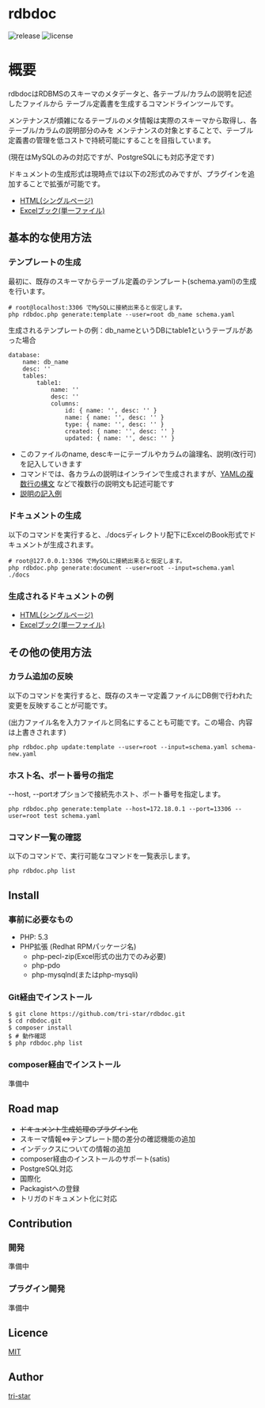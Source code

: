 rdbdoc
===================================

![release](http://img.shields.io/github/release/tri-star/rdbdoc.svg?style=flat-square)
![license](http://img.shields.io/badge/license-MIT-blue.svg?style=flat-square)

# 概要
rdbdocはRDBMSのスキーマのメタデータと、各テーブル/カラムの説明を記述したファイルから
テーブル定義書を生成するコマンドラインツールです。

メンテナンスが煩雑になるテーブルのメタ情報は実際のスキーマから取得し、各テーブル/カラムの説明部分のみを
メンテナンスの対象とすることで、テーブル定義書の管理を低コストで持続可能にすることを目指しています。

(現在はMySQLのみの対応ですが、PostgreSQLにも対応予定です)

ドキュメントの生成形式は現時点では以下の2形式のみですが、プラグインを追加することで拡張が可能です。

* [HTML(シングルページ)](http://static.urban-theory.net/projects/rdbdoc/examples/01-single-page.html)
* [Excelブック(単一ファイル)](http://static.urban-theory.net/projects/rdbdoc/examples/02-single-excel-book.xlsx)

## 基本的な使用方法

### テンプレートの生成
最初に、既存のスキーマからテーブル定義のテンプレート(schema.yaml)の生成を行います。
```
# root@localhost:3306 でMySQLに接続出来ると仮定します。
php rdbdoc.php generate:template --user=root db_name schema.yaml
```

生成されるテンプレートの例：db_nameというDBにtable1というテーブルがあった場合

```
database:
    name: db_name
    desc: ''
    tables:
        table1:
            name: ''
            desc: ''
            columns:
                id: { name: '', desc: '' }
                name: { name: '', desc: '' }
                type: { name: '', desc: '' }
                created: { name: '', desc: '' }
                updated: { name: '', desc: '' }
```

* このファイルのname, descキーにテーブルやカラムの論理名、説明(改行可)を記入していきます
* コマンドでは、各カラムの説明はインラインで生成されますが、[YAMLの複数行の構文](https://en.wikipedia.org/wiki/YAML#Block_literals) などで複数行の説明文も記述可能です
* [説明の記入例](http://static.urban-theory.net/projects/rdbdoc/examples/example.yaml)


### ドキュメントの生成
以下のコマンドを実行すると、./docsディレクトリ配下にExcelのBook形式でドキュメントが生成されます。

```
# root@127.0.0.1:3306 でMySQLに接続出来ると仮定します。
php rdbdoc.php generate:document --user=root --input=schema.yaml ./docs
```

### 生成されるドキュメントの例
* [HTML(シングルページ)](http://static.urban-theory.net/projects/rdbdoc/examples/01-single-page.html)
* [Excelブック(単一ファイル)](http://static.urban-theory.net/projects/rdbdoc/examples/02-single-excel-book.xlsx)


## その他の使用方法

### カラム追加の反映
以下のコマンドを実行すると、既存のスキーマ定義ファイルにDB側で行われた変更を反映することが可能です。

(出力ファイル名を入力ファイルと同名にすることも可能です。この場合、内容は上書きされます)

```
php rdbdoc.php update:template --user=root --input=schema.yaml schema-new.yaml
```

### ホスト名、ポート番号の指定
--host, --portオプションで接続先ホスト、ポート番号を指定します。

```
php rdbdoc.php generate:template --host=172.18.0.1 --port=13306 --user=root test schema.yaml
```

### コマンド一覧の確認
以下のコマンドで、実行可能なコマンドを一覧表示します。

```
php rdbdoc.php list
```

## Install

### 事前に必要なもの

* PHP: 5.3
* PHP拡張 (Redhat RPMパッケージ名)
    * php-pecl-zip(Excel形式の出力でのみ必要)
    * php-pdo
    * php-mysqlnd(またはphp-mysqli)

### Git経由でインストール

```
$ git clone https://github.com/tri-star/rdbdoc.git
$ cd rdbdoc.git
$ composer install
$ # 動作確認
$ php rdbdoc.php list
```

### composer経由でインストール

準備中


## Road map

* ~~ドキュメント生成処理のプラグイン化~~
* スキーマ情報<=>テンプレート間の差分の確認機能の追加
* インデックスについての情報の追加
* composer経由のインストールのサポート(satis)
* PostgreSQL対応
* 国際化
* Packagistへの登録
* トリガのドキュメント化に対応

## Contribution

### 開発

準備中

### プラグイン開発

準備中


## Licence

[MIT](https://github.com/tri-star/rdbdoc/blob/master/LICENSE)

## Author

[tri-star](https://github.com/tri-star)
